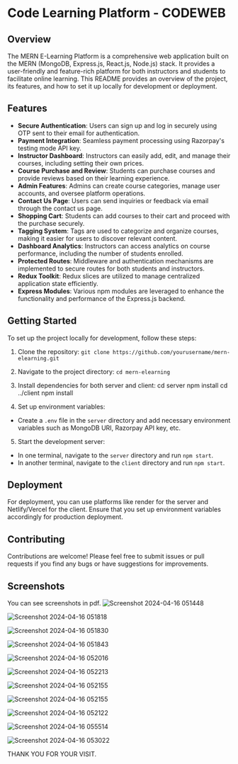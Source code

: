
# Code Learning Platform - CODEWEB

## Overview

The MERN E-Learning Platform is a comprehensive web application built on the MERN (MongoDB, Express.js, React.js, Node.js) stack. It provides a user-friendly and feature-rich platform for both instructors and students to facilitate online learning. This README provides an overview of the project, its features, and how to set it up locally for development or deployment.

## Features

- **Secure Authentication**: Users can sign up and log in securely using OTP sent to their email for authentication.
- **Payment Integration**: Seamless payment processing using Razorpay's testing mode API key.
- **Instructor Dashboard**: Instructors can easily add, edit, and manage their courses, including setting their own prices.
- **Course Purchase and Review**: Students can purchase courses and provide reviews based on their learning experience.
- **Admin Features**: Admins can create course categories, manage user accounts, and oversee platform operations.
- **Contact Us Page**: Users can send inquiries or feedback via email through the contact us page.
- **Shopping Cart**: Students can add courses to their cart and proceed with the purchase securely.
- **Tagging System**: Tags are used to categorize and organize courses, making it easier for users to discover relevant content.
- **Dashboard Analytics**: Instructors can access analytics on course performance, including the number of students enrolled.
- **Protected Routes**: Middleware and authentication mechanisms are implemented to secure routes for both students and instructors.
- **Redux Toolkit**: Redux slices are utilized to manage centralized application state efficiently.
- **Express Modules**: Various npm modules are leveraged to enhance the functionality and performance of the Express.js backend.

## Getting Started

To set up the project locally for development, follow these steps:

1. Clone the repository: `git clone https://github.com/yourusername/mern-elearning.git`
2. Navigate to the project directory: `cd mern-elearning`
3. Install dependencies for both server and client:
      cd server
      npm install
      cd ../client
      npm install

4. Set up environment variables:
- Create a `.env` file in the `server` directory and add necessary environment variables such as MongoDB URI, Razorpay API key, etc.
5. Start the development server:
- In one terminal, navigate to the `server` directory and run `npm start`.
- In another terminal, navigate to the `client` directory and run `npm start`.

## Deployment

For deployment, you can use platforms like render for the server and Netlify/Vercel for the client. Ensure that you set up environment variables accordingly for production deployment.

## Contributing

Contributions are welcome! Please feel free to submit issues or pull requests if you find any bugs or have suggestions for improvements.

## Screenshots

You can see screenshots in pdf.
![Screenshot 2024-04-16 051448](https://github.com/SumitMARSS/Ed-Tech-Project/assets/112120780/6a101e24-a4c9-4117-8a2c-adde5de13ef0)

![Screenshot 2024-04-16 051818](https://github.com/SumitMARSS/Ed-Tech-Project/assets/112120780/41e2a80d-b4ca-406b-a138-c0f0c2fb16f8)

![Screenshot 2024-04-16 051830](https://github.com/SumitMARSS/Ed-Tech-Project/assets/112120780/33661b06-6463-49ed-a4e1-06d6cc8a2ef9)

![Screenshot 2024-04-16 051843](https://github.com/SumitMARSS/Ed-Tech-Project/assets/112120780/a38f39a6-b82c-49ac-9ec1-59310affdcef)

![Screenshot 2024-04-16 052016](https://github.com/SumitMARSS/Ed-Tech-Project/assets/112120780/42f7c2cd-1f1b-4f38-aafd-97cf359b10dc)

![Screenshot 2024-04-16 052213](https://github.com/SumitMARSS/Ed-Tech-Project/assets/112120780/f8012cd9-914b-4655-9258-a57391ba124e)

![Screenshot 2024-04-16 052155](https://github.com/SumitMARSS/Ed-Tech-Project/assets/112120780/f394d0a1-61f7-4215-a764-8b2e7afcf1e8)

![Screenshot 2024-04-16 052155](https://github.com/SumitMARSS/Ed-Tech-Project/assets/112120780/bcefc1bf-134f-4277-aa9a-a0cafd780257)

![Screenshot 2024-04-16 052122](https://github.com/SumitMARSS/Ed-Tech-Project/assets/112120780/a8156a25-9056-4010-a658-42548115fbf3)

![Screenshot 2024-04-16 055514](https://github.com/SumitMARSS/Ed-Tech-Project/assets/112120780/a3c41a0a-f911-4258-94a5-e070810b22f3)

![Screenshot 2024-04-16 053022](https://github.com/SumitMARSS/Ed-Tech-Project/assets/112120780/aa02c35f-b5aa-4884-9f5b-67a7eab5f566)

THANK YOU FOR YOUR VISIT.

